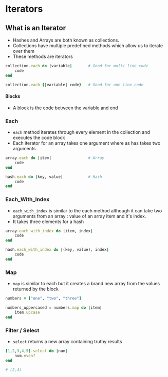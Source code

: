 # Iterators

## What is an Iterator

* Hashes and Arrays are both known as collections.
* Collections have multiple predefined methods which allow us to iterate over them
* These methods are iterators

```ruby
collection.each do |variable|		# Good for multi line code
    code
end

collection.each {|variable| code}	# Good for one line code
```

#### Blocks

* A block is the code between the variable and end

### Each

* `each` method iterates through every element in the collection and executes the code block
* Each iterator for an array takes one argument where as has takes two arguments

```ruby
array.each do |item|				# Array
    code
end

hash.each do |key, value|			# Hash
    code
end
```



### Each_With_Index

* `each_with_index` is similar to the each method although it can take two arguments from an array : value of an array item and it's index.
* It takes three elements for a hash

```ruby
array.each_with_index do |item, index|
    code
end

hash.each_with_index do |(key, value), index|
	code
end
```



### Map

* `map` is similar to each but it creates a brand new array from the values returned by the block

```ruby
numbers = ["one", "two", "three"]

numbers_uppercased = numbers.map do |item|
    item.upcase
end
```

### Filter / Select

* `select` returns a new array containing truthy results

```ruby
[1,2,3,4,5].select do |num|
	num.even?
end

# [2,4]
```


